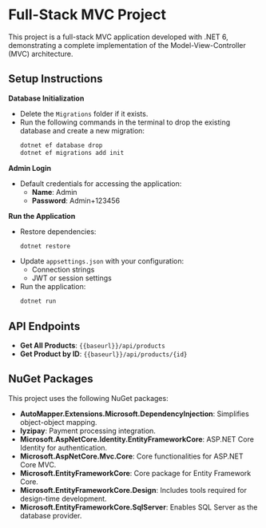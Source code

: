 # Full-Stack MVC Project

This project is a full-stack MVC application developed with .NET 6, demonstrating a complete implementation of the Model-View-Controller (MVC) architecture.

## Setup Instructions

**Database Initialization**

   - Delete the `Migrations` folder if it exists.
   - Run the following commands in the terminal to drop the existing database and create a new migration:
     ```bash
     dotnet ef database drop
     dotnet ef migrations add init
     ```

**Admin Login**

   - Default credentials for accessing the application:
     - **Name**: Admin
     - **Password**: Admin+123456

**Run the Application**

   - Restore dependencies:
     ```bash
     dotnet restore
     ```
   - Update `appsettings.json` with your configuration:
     - Connection strings
     - JWT or session settings
   - Run the application:
     ```bash
     dotnet run
     ```
     
## API Endpoints

- **Get All Products**: `{{baseurl}}/api/products`
- **Get Product by ID**: `{{baseurl}}/api/products/{id}`

## NuGet Packages

This project uses the following NuGet packages:

- **AutoMapper.Extensions.Microsoft.DependencyInjection**: Simplifies object-object mapping.
- **Iyzipay**: Payment processing integration.
- **Microsoft.AspNetCore.Identity.EntityFrameworkCore**: ASP.NET Core Identity for authentication.
- **Microsoft.AspNetCore.Mvc.Core**: Core functionalities for ASP.NET Core MVC.
- **Microsoft.EntityFrameworkCore**: Core package for Entity Framework Core.
- **Microsoft.EntityFrameworkCore.Design**: Includes tools required for design-time development.
- **Microsoft.EntityFrameworkCore.SqlServer**: Enables SQL Server as the database provider.



